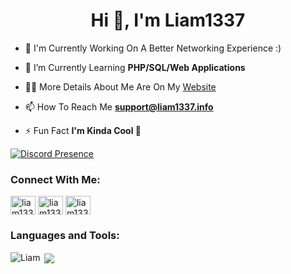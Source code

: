 <h1 align="center">Hi 👋, I'm Liam1337</h1>

- 🔭 I'm Currently Working On A Better Networking Experience :)

- 🌱 I’m Currently Learning **PHP/SQL/Web Applications**

- 👨‍💻 More Details About Me Are On My [Website](https://liam1337.info/)

- 📫 How To Reach Me **support@liam1337.info**

- ⚡ Fun Fact **I'm Kinda Cool 🚬**



[![Discord Presence](https://lanyard-profile-readme.vercel.app/api/914882312997589034)](https://discord.com/users/914882312997589034)

<h3 align="left">Connect With Me:</h3>
<p align="left">
<a href="https://instagram.com/Liam.1337" target="blank"><img align="center" src="https://cdn.jsdelivr.net/npm/simple-icons@3.0.1/icons/instagram.svg" alt="liam1337" height="30" width="40" /></a>
<a href="#" target="blank"><img align="center" src="https://cdn.jsdelivr.net/npm/simple-icons@3.0.1/icons/youtube.svg" alt="liam1337" height="30" width="40" /></a>
<a href="#" target="blank"><img align="center" src="https://cdn.jsdelivr.net/npm/simple-icons@3.0.1/icons/discord.svg" alt="liam1337" height="30" width="40" /></a>
</p>


<h3 align="left">Languages and Tools:</h3>


<p><img align="left" src="https://github-readme-stats.vercel.app/api/top-langs?username=Liam1337&show_icons=true&locale=en&layout=compact" alt="Liam" /></p>
<p>&nbsp;<img align="center" src="https://github-readme-stats.vercel.app/api?username=Liam1337&show_icons=true&locale=en" /></p>
